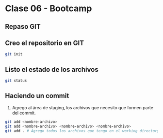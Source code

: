 # Clase 06 - Bootcamp

##  Repaso GIT 

##  Creo el repositorio en GIT

```sh
git init
```

## Listo el estado de los archivos 

```sh
git status
```

## Haciendo un commit

1. Agrego al área de staging, los archivos que necesito que formen parte del commit.

```sh
git add <nombre-archivo>
git add <nombre-archivo> <nombre-archivo> <nombre-archivo>
git add . # Agrego todos los archivos que tengo en el working directory.
```
